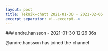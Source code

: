 ```yaml
---
layout: post
title: Teknik-chatt 2021-01-30 - 2021-02-06
excerpt_separator: <!--excerpt-->
---
```

<section class="message" markdown="1">
### andre.hansson - 2021-01-30 12:26 36s

@andre.hansson has joined the channel

<!--excerpt-->
</section>